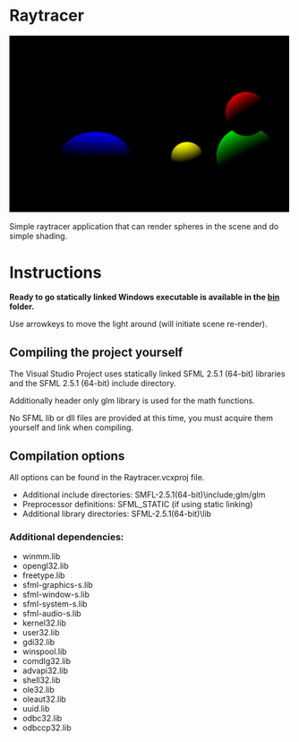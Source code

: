 # Raytracer

<img src="RaytracerWindow.png" alt="Raytracer application window" width="500"/>

Simple raytracer application that can render spheres in the scene and do simple shading.


# Instructions
**Ready to go statically linked Windows executable is available in the [bin](bin/) folder.**

Use arrowkeys to move the light around (will initiate scene re-render).

## Compiling the project yourself
The Visual Studio Project uses statically linked SFML 2.5.1 (64-bit) libraries and the SFML 2.5.1 (64-bit) include directory.

Additionally header only glm library is used for the math functions.

No SFML lib or dll files are provided at this time, you must acquire them yourself and link when compiling.

## Compilation options

All options can be found in the Raytracer.vcxproj file.

- Additional include directories: SMFL-2.5.1(64-bit)\include;glm/glm
- Preprocessor definitions: SFML_STATIC (if using static linking)
- Additional library directories: SFML-2.5.1(64-bit)\lib

### Additional dependencies:
- winmm.lib
- opengl32.lib
- freetype.lib
- sfml-graphics-s.lib
- sfml-window-s.lib
- sfml-system-s.lib
- sfml-audio-s.lib
- kernel32.lib
- user32.lib
- gdi32.lib
- winspool.lib
- comdlg32.lib
- advapi32.lib
- shell32.lib
- ole32.lib
- oleaut32.lib
- uuid.lib
- odbc32.lib
- odbccp32.lib
